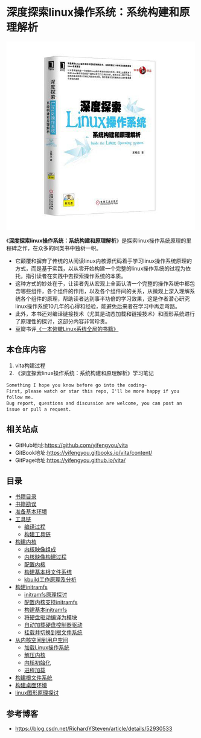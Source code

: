 # 深度探索linux操作系统：系统构建和原理解析

![20190910_165913_77](image/20190910_165913_77.png)

《**深度探索linux操作系统：系统构建和原理解析**》是探索linux操作系统原理的里程碑之作，在众多的同类书中独树一帜。

* 它颠覆和摒弃了传统的从阅读linux内核源代码着手学习linux操作系统原理的方式，而是基于实践，以从零开始构建一个完整的linux操作系统的过程为依托，指引读者在实践中去探索操作系统的本质。
* 这种方式的妙处在于，让读者先从宏观上全面认清一个完整的操作系统中都包含哪些组件，各个组件的作用，以及各个组件间的关系，从微观上深入理解系统各个组件的原理，帮助读者达到事半功倍的学习效果，这是作者潜心研究linux操作系统10几年的心得和经验，能避免后来者在学习中再走弯路。
* 此外，本书还对编译链接技术（尤其是动态加载和链接技术）和图形系统进行了原理性的探讨，这部分内容非常珍贵。
* 豆瓣书评[《一本俯瞰Linux系统全局的书籍》](https://book.douban.com/review/6581603/)


## 本仓库内容

1. vita构建过程
2. 《深度探索linux操作系统：系统构建和原理解析》学习笔记

```
Something I hope you know before go into the coding~
First, please watch or star this repo, I'll be more happy if you follow me.
Bug report, questions and discussion are welcome, you can post an issue or pull a request.
```

## 相关站点

* GitHub地址:<https://github.com/yifengyou/vita>
* GitBook地址:<https://yifengyou.gitbooks.io/vita/content/>
* GitPage地址:<https://yifengyou.github.io/vita/>

## 目录

* [书籍目录](chapter0/书籍目录.md)
* [书籍勘误](chapter0/书籍勘误.md)
* [准备基本环境](chapter1/准备基本环境.md)
* [工具链](chapter2/工具链.md)
    * [编译过程](chapter2/工具链/编译过程.md)
    * [构建工具链](chapter2/工具链/构建工具链.md)
* [构建内核](chapter3/构建内核.md)
    * [内核映像组成](chapter3/构建内核/内核映像组成.md)
    * [内核映像构建过程](chapter3/构建内核/内核映像构建过程.md)
    * [配置内核](chapter3/构建内核/配置内核.md)
    * [构建基本根文件系统](chapter3/构建内核/构建基本根文件系统.md)
    * [kbuild工作原理及分析](chapter3/构建内核/kbuild工作原理及分析.md)
* [构建initramfs](chapter4/构建initramfs.md)
    * [initramfs原理探讨](chapter4/initramfs原理探讨.md)
    * [配置内核支持initramfs](chapter4/配置内核支持initramfs.md)
    * [构建基本initramfs](chapter4/构建基本initramfs.md)
    * [将硬盘驱动编译为模块](chapter4/将硬盘驱动编译为模块.md)
    * [自动加载硬盘控制器驱动](chapter4/自动加载硬盘控制器驱动.md)
    * [挂载并切换到根文件系统](chapter4/挂载并切换到根文件系统.md)
* [从内核空间到用户空间](chapter5/从内核空间到用户空间.md)
    * [加载Linux操作系统](chapter5/加载Linux操作系统.md)
    * [解压内核](chapter5/解压内核.md)
    * [内核初始化](chapter5/内核初始化.md)
    * [进程加载](chapter5/进程加载.md)
* [构建根文件系统](chapter6/构建根文件系统.md)
* [构建桌面环境](chapter7/构建桌面环境.md)
* [linux图形原理探讨](chapter8/linux图形原理探讨.md)



## 参考博客

* <https://blog.csdn.net/RichardYSteven/article/details/52930533>
